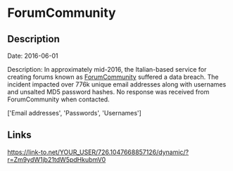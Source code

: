 # ForumCommunity

## Description

Date: 2016-06-01

Description:
In approximately mid-2016, the Italian-based service for creating forums known as <a href="https://www.forumcommunity.net/" target="_blank" rel="noopener">ForumCommunity</a> suffered a data breach. The incident impacted over 776k unique email addresses along with usernames and unsalted MD5 password hashes. No response was received from ForumCommunity when contacted.


['Email addresses', 'Passwords', 'Usernames']

## Links

https://link-to.net/YOUR_USER/726.1047668857126/dynamic/?r=Zm9ydW1jb21tdW5pdHkubmV0